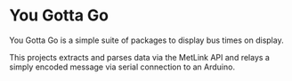# You Gotta Go

You Gotta Go is a simple suite of packages to display bus times on display.

This projects extracts and parses data via the MetLink API and relays a simply encoded message via serial connection to an Arduino.
